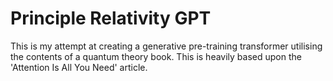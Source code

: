 # Principle Relativity GPT
This is my attempt at creating a generative pre-training transformer utilising the contents of a quantum theory book. This is heavily based upon the 'Attention Is All You Need' article.
